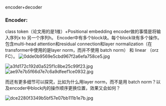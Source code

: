 encoder+decoder
### Encoder:
class token（论文用的是1维）+Positional embedding
encoder做的事情是将输入序列x to 另一个序列h。
Encoder中有多个block块。每个block块有多个操作。包含multi-head attention和residual connection和layer normalization（在transformer中使用的是layer norm，而并不使用 batch norm） 和 linear （orz FC）。
![0dde0b9569e5cbd967f2a6efa758ce5.jpg](https://erin-53347-1330131220.cos.ap-guangzhou.myqcloud.com/202411122106894.jpg)

![a3fd172c192d0a525f1c8be25c99f23.jpg](https://erin-53347-1330131220.cos.ap-guangzhou.myqcloud.com/202411122107356.jpg)
![ae97e7b5f66d7e7c6a9dfeef1ce0932.jpg](https://erin-53347-1330131220.cos.ap-guangzhou.myqcloud.com/202411122112985.jpg)

而还有更多细节可以探究，比如为什么用layer norm，而不是用 batch norm？以及encoder中block内的操作顺序更换位置，效果又会如何？

![dce2280f3349b5bf57e07bb111b1e7b.jpg](https://erin-53347-1330131220.cos.ap-guangzhou.myqcloud.com/202411122117250.jpg)
